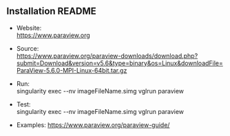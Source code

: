 ## Installation README

* Website:  
            https://www.paraview.org
* Source:   
            https://www.paraview.org/paraview-downloads/download.php?submit=Download&version=v5.6&type=binary&os=Linux&downloadFile=ParaView-5.6.0-MPI-Linux-64bit.tar.gz

* Run:      
            singularity exec --nv imageFileName.simg vglrun paraview

* Test:     
            singularity exec --nv imageFileName.simg vglrun paraview

* Examples:
            https://www.paraview.org/paraview-guide/
